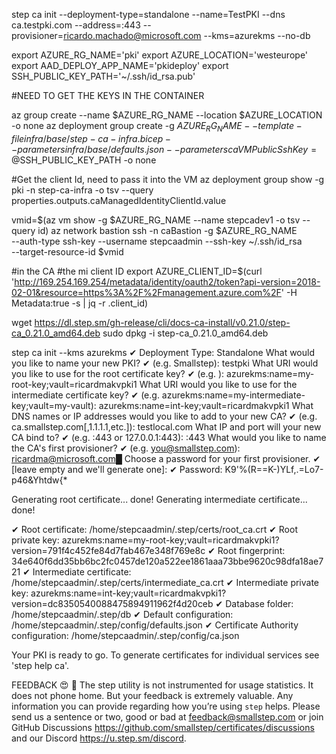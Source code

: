 step ca init --deployment-type=standalone --name=TestPKI --dns ca.testpki.com --address=:443 --provisioner=ricardo.machado@microsoft.com --kms=azurekms --no-db


export AZURE_RG_NAME='pki'
export AZURE_LOCATION='westeurope'
export AAD_DEPLOY_APP_NAME='pkideploy'
export SSH_PUBLIC_KEY_PATH='~/.ssh/id_rsa.pub'

#NEED TO GET THE KEYS IN THE CONTAINER

az group create --name $AZURE_RG_NAME --location $AZURE_LOCATION -o none
az deployment group create -g $AZURE_RG_NAME --template-file infra/base/step-ca-infra.bicep --parameters infra/base/defaults.json --parameters caVMPublicSshKey=@$SSH_PUBLIC_KEY_PATH -o none

#Get the client Id, need to pass it into the VM
az deployment group show -g pki -n step-ca-infra -o tsv --query properties.outputs.caManagedIdentityClientId.value

vmid=$(az vm show -g $AZURE_RG_NAME --name stepcadev1 -o tsv --query id)
az network bastion ssh -n caBastion -g $AZURE_RG_NAME \
   --auth-type ssh-key --username stepcaadmin --ssh-key ~/.ssh/id_rsa \
   --target-resource-id $vmid

#in the CA
#the mi client ID
export AZURE_CLIENT_ID=$(curl 'http://169.254.169.254/metadata/identity/oauth2/token?api-version=2018-02-01&resource=https%3A%2F%2Fmanagement.azure.com%2F' -H Metadata:true -s | jq -r .client_id)

wget https://dl.step.sm/gh-release/cli/docs-ca-install/v0.21.0/step-ca_0.21.0_amd64.deb
sudo dpkg -i step-ca_0.21.0_amd64.deb

step ca init --kms azurekms
✔ Deployment Type: Standalone
What would you like to name your new PKI?
✔ (e.g. Smallstep): testpki
What URI would you like to use for the root certificate key?
✔ (e.g. ): azurekms:name=my-root-key;vault=ricardmakvpki1
What URI would you like to use for the intermediate certificate key?
✔ (e.g. azurekms:name=my-intermediate-key;vault=my-vault): azurekms:name=int-key;vault=ricardmakvpki1
What DNS names or IP addresses would you like to add to your new CA?
✔ (e.g. ca.smallstep.com[,1.1.1.1,etc.]): testlocal.com
What IP and port will your new CA bind to?
✔ (e.g. :443 or 127.0.0.1:443): :443
What would you like to name the CA's first provisioner?
✔ (e.g. you@smallstep.com): ricardma@microsoft.com█
Choose a password for your first provisioner.
✔ [leave empty and we'll generate one]: 
✔ Password: K9'%(R==K-)YLf,.=Lo7-p46&Yhtdw{*

Generating root certificate... done!
Generating intermediate certificate... done!

✔ Root certificate: /home/stepcaadmin/.step/certs/root_ca.crt
✔ Root private key: azurekms:name=my-root-key;vault=ricardmakvpki1?version=791f4c452fe84d7fab467e348f769e8c
✔ Root fingerprint: 34e640f6dd35bb6bc2fc0457de120a522ee1861aaa73bbe9620c98dfa18ae721
✔ Intermediate certificate: /home/stepcaadmin/.step/certs/intermediate_ca.crt
✔ Intermediate private key: azurekms:name=int-key;vault=ricardmakvpki1?version=dc8350540088475894911962f4d20ceb
✔ Database folder: /home/stepcaadmin/.step/db
✔ Default configuration: /home/stepcaadmin/.step/config/defaults.json
✔ Certificate Authority configuration: /home/stepcaadmin/.step/config/ca.json

Your PKI is ready to go. To generate certificates for individual services see 'step help ca'.

FEEDBACK 😍 🍻
  The step utility is not instrumented for usage statistics. It does not phone
  home. But your feedback is extremely valuable. Any information you can provide
  regarding how you’re using `step` helps. Please send us a sentence or two,
  good or bad at feedback@smallstep.com or join GitHub Discussions
  https://github.com/smallstep/certificates/discussions and our Discord 
  https://u.step.sm/discord.